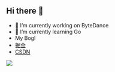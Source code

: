 ## Hi there 👋
- 🔭 I’m currently working on ByteDance
- 🌱 I’m currently learning Go
- My Bogl
- <a href='https://juejin.cn/user/3507877389285450'>掘金</a>
- <a href='https://blog.csdn.net/l47ronin?type=blog'>CSDN</a>

<picture>
  <source
    srcset="https://github-readme-stats.vercel.app/api?username=AlexLi-Dev&show_icons=true&theme=dark"
    media="(prefers-color-scheme: dark)"
  />
  <source
    srcset="https://github-readme-stats.vercel.app/api?username=AlexLi-Dev&show_icons=true"
    media="(prefers-color-scheme: light), (prefers-color-scheme: no-preference)"
  />
  <img src="https://github-readme-stats.vercel.app/api?username=AlexLi-Dev&show_icons=true" />
</picture>
